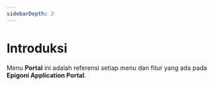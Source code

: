 ```yaml
---
sidebarDepth: 3
---
```


# Introduksi

Menu **Portal** ini adalah referensi setiap menu dan fitur yang ada pada **Epigoni Application Portal**.
